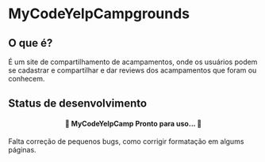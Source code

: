 # MyCodeYelpCampgrounds
## O que é?
<p>
  É um site de compartilhamento de acampamentos, onde os usuários podem se cadastrar e compartilhar e dar reviews dos acampamentos que foram ou conhecem.
</p>

## Status de desenvolvimento
<h4 align="center"> 
	🚧  MyCodeYelpCamp Pronto para uso...  🚧
</h4>
Falta correção de pequenos bugs, como corrigir formatação em algums páginas.

